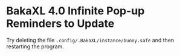 # BakaXL 4.0 Infinite Pop-up Reminders to Update

Try deleting the file `.config/.BakaXL/instance/bunny.safe` and then restarting the program.

